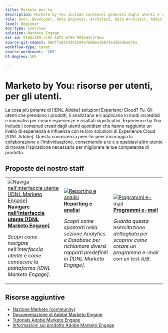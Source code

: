 ```yaml
---
title: Marketo per te
description: Marketo by You include contenuti generati dagli utenti e creati da utenti quotidiani che hanno raggiunto un livello di esperienza e influenza sulla propria conoscenza di Adobe Marketo.
role: User, Developer, Data Engineer, Architect, Data Architect, Admin, Leader
level: Beginner
doc-type: overview
solution: Marketo Engage
exl-id: 5145c189-cc92-4472-bf99-981b43c2c5ba
source-git-commit: d8dff20274341594e7b00ee36671e3d5dd6a67ba
workflow-type: tm+mt
source-wordcount: '205'
ht-degree: 16%

---
```


# Marketo by You: risorse per utenti, per gli utenti.

La cosa più potente di [!DNL Adobe] soluzioni Experienci Cloud? Tu. Gli utenti che prendono i prodotti, li analizzano e li applicano in modi incredibili e innovativi per creare esperienze e risultati significativi. Experience by You include i contenuti creati dagli utenti quotidiani che hanno raggiunto un livello di esperienza e influenza con le loro soluzioni di Experience Cloud [!DNL Adobe]. Questa conoscenza peer-to-peer incoraggia la collaborazione e l&#39;individuazione, consentendo a te e a qualsiasi altro utente di trovare l&#39;ispirazione necessaria per migliorare le tue competenze di prodotto.

<div id="recs-overview-body-1"></div>
<div id="recs-overview-body-2"></div>
<div id="recs-overview-body-3"></div>
<div id="recs-overview-body-4"></div>
<div id="recs-overview-body-5"></div>
<div id="recs-overview-body-6"></div>

<div id="staff-picks-section">

## Proposte del nostro staff

<table>
<tr>
  <td>
    <a href="/help/marketo/fundamentals/ui-navigation.md">
      <img alt="Naviga nell&apos;interfaccia utente [!DNL Marketo Engage]" src="https://video.tv.adobe.com/v/3419131?format=jpeg" />
    </a>
    <div>
      <a href="/help/marketo/fundamentals/ui-navigation.md">
    <strong>Navigare nell'interfaccia utente [!DNL Marketo Engage]</strong>
    </a>
    </div>
    <p>
    <em>Scopri come navigare nell'interfaccia utente e come conoscere la piattaforma [!DNL Marketo Engage].</em>
    <p>
  </td>
  <td>
    <a href="/help/marketo/reporting/reporting-and-analytics.md">
      <img alt="Reporting e analisi" src="https://video.tv.adobe.com/v/3419295?format=jpeg" />
    </a>
    <div>
      <a href="/help/marketo/reporting/reporting-and-analytics.md">
    <strong>Reporting e analisi</strong>
    </a>
    </div>
    <p>
    <em>Scopri come spostarti nella sezione Analytics e Database per richiamare diversi rapporti predefiniti in [!DNL Marketo Engage].</em>
    <p>
  </td>
  <td>
    <a href="/help/marketo/programs/email-programs.md">
      <img alt="Programmi e-mail" src="https://video.tv.adobe.com/v/3419440?format=jpeg" />
    </a>
    <div>
      <a href="/help/marketo/programs/email-programs.md">
    <strong>Programmi e-mail</strong>
    </a>
    </div>
    <p>
    <em>Guarda questa esercitazione dettagliata per scoprire come creare un programma e-mail con un test A/B.</em>
    <p>
  </td>
</tr>
</table>

</div>

## Risorse aggiuntive

* [Nazione Marketo (community)](https://nation.marketo.com/)
* [Documentazione di Adobe Marketo Engage](https://experienceleague.adobe.com/docs/marketo-engage.html)
* [Tutorials Adobe Marketo Engage](https://experienceleague.adobe.com/docs/marketo-learn/tutorials/overview.html)
* [Informazioni sul prodotto Adobe Marketo Engage](https://business.adobe.com/products/marketo/adobe-marketo.html)
